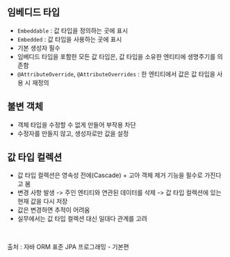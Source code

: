 ## 임베디드 타입  
* ```Embeddable``` : 값 타입을 정의하는 곳에 표시  
* ```Embedded``` : 값 타입을 사용하는 곳에 표시  
* 기본 생성자 필수  
* 임베디드 타입을 포함한 모든 값 타입은, 값 타입을 소유한 엔티티에 생명주기를 의존함  
* ```@AttributeOverride```, ```@AttributeOverrides``` : 한 엔티티에서 값은 값 타입을 사용 시 재정의  

## 불변 객체  
* 객체 타입을 수정할 수 없게 만들어 부작용 차단  
* 수정자를 만들지 않고, 생성자로만 값을 설정

## 값 타입 컬렉션 
* 값 타입 컬렉션은 영속성 전에(Cascade) + 고아 객체 제거 기능을 필수로 가진다고 봄   
* 변경 사항 발생 -> 주인 엔티티와 연관된 데이터를 삭제 -> 값 타입 컬렉션에 있는 현재 값을 다시 저장  
* 값은 변경하면 추적이 어려움  
* 실무에서는 값 타입 컬렉션 대신 일대다 관계를 고려 

</br>

출처 : 자바 ORM 표준 JPA 프로그래밍 - 기본편
